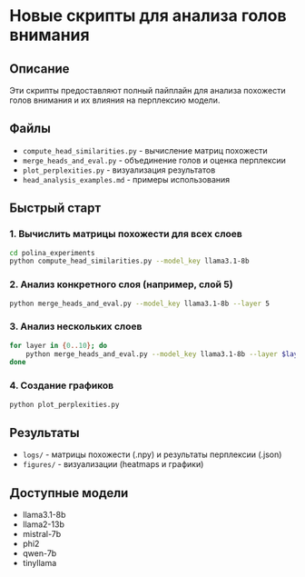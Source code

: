 # Новые скрипты для анализа голов внимания

## Описание
Эти скрипты предоставляют полный пайплайн для анализа похожести голов внимания и их влияния на перплексию модели.

## Файлы
- `compute_head_similarities.py` - вычисление матриц похожести
- `merge_heads_and_eval.py` - объединение голов и оценка перплексии  
- `plot_perplexities.py` - визуализация результатов
- `head_analysis_examples.md` - примеры использования

## Быстрый старт

### 1. Вычислить матрицы похожести для всех слоев
```bash
cd polina_experiments
python compute_head_similarities.py --model_key llama3.1-8b
```

### 2. Анализ конкретного слоя (например, слой 5)
```bash
python merge_heads_and_eval.py --model_key llama3.1-8b --layer 5
```

### 3. Анализ нескольких слоев
```bash
for layer in {0..10}; do
    python merge_heads_and_eval.py --model_key llama3.1-8b --layer $layer
done
```

### 4. Создание графиков
```bash
python plot_perplexities.py
```

## Результаты
- `logs/` - матрицы похожести (.npy) и результаты перплексии (.json)
- `figures/` - визуализации (heatmaps и графики)

## Доступные модели
- llama3.1-8b
- llama2-13b  
- mistral-7b
- phi2
- qwen-7b
- tinyllama